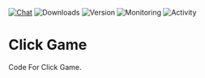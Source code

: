 [![Chat](https://img.shields.io/discord/870522416600846376)](https://discord.gg/QceWFg63wQ)
![Downloads](https://img.shields.io/github/downloads/Jrgamer4u/MipMachine-EX/Click-Game/total)
![Version](https://img.shields.io/github/package-json/v/Jrgamer4u/MipMachine-EX/Click-Game)
![Monitoring](https://img.shields.io/uptimerobot/status/m788836527-a20f9d44af9fa0fc71b0ef0b)
![Activity](https://img.shields.io/github/commit-activity/m/Jrgamer4u/MipMachine-EX/Click-Game)

# Click Game
Code For Click Game.
